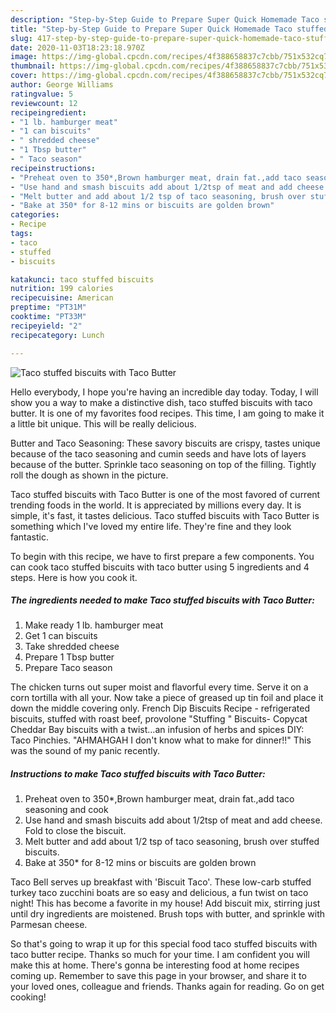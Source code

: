 ```yaml
---
description: "Step-by-Step Guide to Prepare Super Quick Homemade Taco stuffed biscuits with Taco Butter"
title: "Step-by-Step Guide to Prepare Super Quick Homemade Taco stuffed biscuits with Taco Butter"
slug: 417-step-by-step-guide-to-prepare-super-quick-homemade-taco-stuffed-biscuits-with-taco-butter
date: 2020-11-03T18:23:18.970Z
image: https://img-global.cpcdn.com/recipes/4f388658837c7cbb/751x532cq70/taco-stuffed-biscuits-with-taco-butter-recipe-main-photo.jpg
thumbnail: https://img-global.cpcdn.com/recipes/4f388658837c7cbb/751x532cq70/taco-stuffed-biscuits-with-taco-butter-recipe-main-photo.jpg
cover: https://img-global.cpcdn.com/recipes/4f388658837c7cbb/751x532cq70/taco-stuffed-biscuits-with-taco-butter-recipe-main-photo.jpg
author: George Williams
ratingvalue: 5
reviewcount: 12
recipeingredient:
- "1 lb. hamburger meat"
- "1 can biscuits"
- " shredded cheese"
- "1 Tbsp butter"
- " Taco season"
recipeinstructions:
- "Preheat oven to 350*,Brown hamburger meat, drain fat.,add taco seasoning and cook"
- "Use hand and smash biscuits add about 1/2tsp of meat and add cheese. Fold to close the biscuit."
- "Melt butter and add about 1/2 tsp of taco seasoning, brush over stuffed biscuits."
- "Bake at 350* for 8-12 mins or biscuits are golden brown"
categories:
- Recipe
tags:
- taco
- stuffed
- biscuits

katakunci: taco stuffed biscuits 
nutrition: 199 calories
recipecuisine: American
preptime: "PT31M"
cooktime: "PT33M"
recipeyield: "2"
recipecategory: Lunch

---
```



![Taco stuffed biscuits with Taco Butter](https://img-global.cpcdn.com/recipes/4f388658837c7cbb/751x532cq70/taco-stuffed-biscuits-with-taco-butter-recipe-main-photo.jpg)

Hello everybody, I hope you're having an incredible day today. Today, I will show you a way to make a distinctive dish, taco stuffed biscuits with taco butter. It is one of my favorites food recipes. This time, I am going to make it a little bit unique. This will be really delicious.

Butter and Taco Seasoning: These savory biscuits are crispy, tastes unique because of the taco seasoning and cumin seeds and have lots of layers because of the butter. Sprinkle taco seasoning on top of the filling. Tightly roll the dough as shown in the picture.

Taco stuffed biscuits with Taco Butter is one of the most favored of current trending foods in the world. It is appreciated by millions every day. It is simple, it's fast, it tastes delicious. Taco stuffed biscuits with Taco Butter is something which I've loved my entire life. They're fine and they look fantastic.


To begin with this recipe, we have to first prepare a few components. You can cook taco stuffed biscuits with taco butter using 5 ingredients and 4 steps. Here is how you cook it.

<!--inarticleads1-->

##### The ingredients needed to make Taco stuffed biscuits with Taco Butter:

1. Make ready 1 lb. hamburger meat
1. Get 1 can biscuits
1. Take  shredded cheese
1. Prepare 1 Tbsp butter
1. Prepare  Taco season


The chicken turns out super moist and flavorful every time. Serve it on a corn tortilla with all your. Now take a piece of greased up tin foil and place it down the middle covering only. French Dip Biscuits Recipe - refrigerated biscuits, stuffed with roast beef, provolone &#34;Stuffing &#34; Biscuits- Copycat Cheddar Bay biscuits with a twist…an infusion of herbs and spices DIY: Taco Pinchies. &#34;AHMAHGAH I don&#39;t know what to make for dinner!!&#34; This was the sound of my panic recently. 

<!--inarticleads2-->

##### Instructions to make Taco stuffed biscuits with Taco Butter:

1. Preheat oven to 350*,Brown hamburger meat, drain fat.,add taco seasoning and cook
1. Use hand and smash biscuits add about 1/2tsp of meat and add cheese. Fold to close the biscuit.
1. Melt butter and add about 1/2 tsp of taco seasoning, brush over stuffed biscuits.
1. Bake at 350* for 8-12 mins or biscuits are golden brown


Taco Bell serves up breakfast with &#39;Biscuit Taco&#39;. These low-carb stuffed turkey taco zucchini boats are so easy and delicious, a fun twist on taco night! This has become a favorite in my house! Add biscuit mix, stirring just until dry ingredients are moistened. Brush tops with butter, and sprinkle with Parmesan cheese. 

So that's going to wrap it up for this special food taco stuffed biscuits with taco butter recipe. Thanks so much for your time. I am confident you will make this at home. There's gonna be interesting food at home recipes coming up. Remember to save this page in your browser, and share it to your loved ones, colleague and friends. Thanks again for reading. Go on get cooking!
